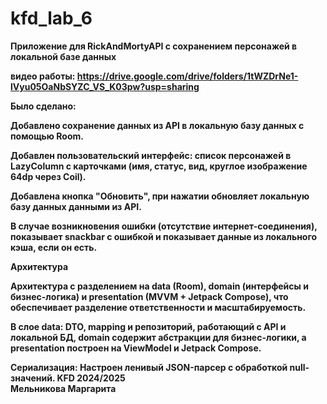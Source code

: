 # kfd_lab_6

<b> Приложение для RickAndMortyAPI с сохранением персонажей в локальной базе данных <b>

  видео работы: https://drive.google.com/drive/folders/1tWZDrNe1-lVyu05OaNbSYZC_VS_K03pw?usp=sharing


<b> Было сделано: <b>

Добавлено сохранение данных из API в локальную базу данных с помощью Room. 

Добавлен пользовательский интерфейс: список персонажей в LazyColumn с карточками (имя, статус, вид, круглое изображение 64dp через Coil). 

Добавлена кнопка "Обновить", при нажатии обновляет локальную базу данных данными из API. 

В случае возникновения ошибки (отсутствие интернет-соединения), показывает snackbar с ошибкой и показывает данные из локального кэша, если он есть.


<b> Архитектура <b>

Архитектура с разделением на data (Room), domain (интерфейсы и бизнес-логика) и presentation (MVVM + Jetpack Compose), что обеспечивает разделение ответственности и масштабируемость. 

В слое data: DTO, mapping и репозиторий, работающий с API и локальной БД, domain содержит абстракции для бизнес-логики, а presentation построен на ViewModel и Jetpack Compose.

Сериализация: Настроен ленивый JSON-парсер с обработкой null-значений.
KFD 2024/2025   
Мельникова Маргарита
